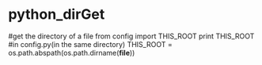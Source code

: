 python_dirGet
=============
#get the directory of a file
from config import THIS_ROOT
print THIS_ROOT
#in config.py(in the same directory)
THIS_ROOT = os.path.abspath(os.path.dirname(__file__))
